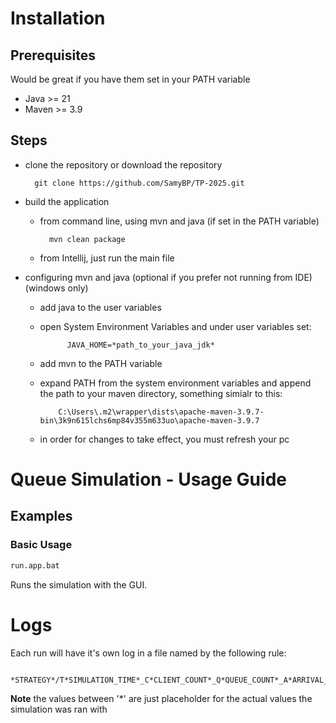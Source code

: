 # Installation 

## Prerequisites

Would be great if you have them set in your PATH variable

* Java >= 21
* Maven >= 3.9

## Steps

* clone the repository or download the repository

        git clone https://github.com/SamyBP/TP-2025.git
* build the application
    * from command line, using mvn and java (if set in the PATH variable)
  
            mvn clean package
    * from Intellij, just run the main file

* configuring mvn and java (optional if you prefer not running from IDE) (windows only)
  * add java to the user variables
  * open System Environment Variables and under user variables set:
            
              JAVA_HOME=*path_to_your_java_jdk*
  
  * add mvn to the PATH variable
  * expand PATH from the system environment variables and append the path to your maven directory, something simialr to this:
  
            C:\Users\.m2\wrapper\dists\apache-maven-3.9.7-bin\3k9n615lchs6mp84v355m633uo\apache-maven-3.9.7         
  * in order for changes to take effect, you must refresh your pc  

# Queue Simulation - Usage Guide

## Examples

### Basic Usage
```bash
run.app.bat
```
Runs the simulation with the GUI.

# Logs

Each run will have it's own log in a file named by the following rule:

        *STRATEGY*/T*SIMULATION_TIME*_C*CLIENT_COUNT*_Q*QUEUE_COUNT*_A*ARRIVAL_INTERVAL*_S*SERVICE_INTERVAL*_*UNIX_TIMESTAMP*.log

**Note** the values between '*' are just placeholder for the actual values the simulation was ran with